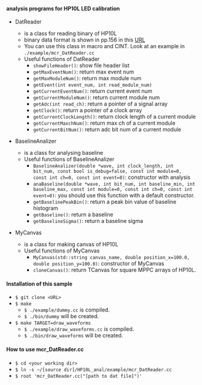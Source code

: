 #### analysis programs for HP10L LED calibration
* DatReader
  * is a class for reading binary of HP10L
  * binary data format is shown in pp.156 in this [URL](https://www-he.scphys.kyoto-u.ac.jp/member/kiseki/html/AXEL/e-log/e-log_nakamura-AXEL_anal002_20141212-20151224.pdf)
  * You can use this class in macro and CINT. Look at an example in `./example/mcr_DatReader.cc`
  * Useful functions of DatReader
    * `showFileHeader()`: show file header list
    * `getMaxEventNum()`: return max event num
    * `getMaxModuleNum()`: return max module num
    * `getEvent(int event_num, int read_module_num)` 
    * `getCurrentEventNum()`: return current event num
    * `getCurrentModuleNum()`: return current module num
    * `getAdc(int read_ch)`: return a pointer of a signal array
    * `getClock()`: return a pointer of a clock array
    * `getCurrentClockLength()`: return clock length of a current module
    * `getCurrentMaxchNum()`: return max ch of a current module
    * `getCurrentBitNum()`: return adc bit num of a current module

* BaselineAnalizer
  * is a class for analysing baseline
  * Useful functions of BaselineAnalizer
    * `BaselineAnalizer(double *wave, int clock_length, int bit_num, const bool is_debug=false, const int module=0, const int ch=0, const int event=0)`: constructor with analysis
    * `anaBaseline(double *wave, int bit_num, int baseline_min, int baseline_max, const int module=0, const int ch=0, const int event=0)`: you should use this function with a default constructor.
    * `getBaselinePeakBin()`: return a peak bin value of baseline histogram
    * `getBaseline()`: return a baseline
    * `getBaselineSigma()`: return a baseline sigma      

* MyCanvas
  * is a class for making canvas of HP10L
  * Useful functions of MyCanvas
    * `MyCanvas(std::string canvas_name, double position_x=100.0, double position_y=100.0)`: constructor of MyCanvas
    * `cloneCanvas()`: return TCanvas for square MPPC arrays of HP10L.


#### Installation of this sample
  * `$ git clone <URL>`
  * `$ make`
    * `$ ./example/dummy.cc` is compiled.
    * `$ ./bin/dummy` will be created.
  * `$ make TARGET=draw_waveforms`
    * `$ ./example/draw_waveforms.cc` is compiled.
    * `$ ./bin/draw_waveforms` will be created.

  
#### How to use mcr_DatReader.cc
  * `$ cd <your working dir>`
  * `$ ln -s ~/[source dir]/HP10L_anal/example/mcr_DatReader.cc`
  * `$ root 'mcr_DatReader.cc("[path to dat file]")'`